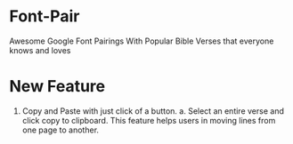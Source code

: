 # Font-Pair
Awesome Google Font Pairings
With Popular Bible Verses that everyone knows and loves

# New Feature
1. Copy and Paste with just click of a button.
    a. Select an entire verse and click copy to clipboard. This feature helps users in moving lines from one page to another. 
   
